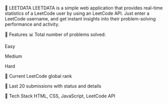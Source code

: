 🧠 LEETDATA
LEETDATA is a simple web application that provides real-time statistics of a LeetCode user by using an LeetCode API. Just enter a LeetCode username, and get instant insights into their problem-solving performance and activity.

🚀 Features
📊 Total number of problems solved:

Easy

Medium

Hard

🏅 Current LeetCode global rank

📝 Last 20 submissions with status and details

🔧 Tech Stack
HTML, CSS, JavaScript, LeetCode API

